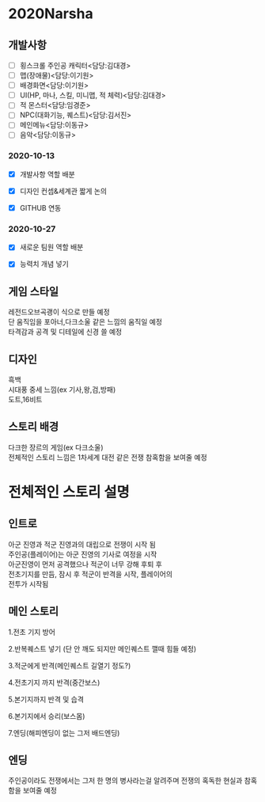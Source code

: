 # 2020Narsha
## 개발사항
- [ ] 횡스크롤 주인공 캐릭터<담당:김대경>   
- [ ] 맵(장애물)<담당:이기원>   
- [ ] 배경화면<담당:이기원>   
- [ ] UI(HP, 마나, 스킬, 미니맵, 적 체력)<담당:김대경>   
- [ ] 적 몬스터<담당:임경준>   
- [ ] NPC(대화기능, 퀘스트)<담당:김서진>   
- [ ] 메인메뉴<담당:이동규>   
- [ ] 음악<담당:이동규>   

### 2020-10-13
+ [x] 개발사항 역할 배분  
+ [x] 디자인 컨셉&세계관 짧게 논의  
+ [x] GITHUB 연동  


### 2020-10-27
+ [x] 새로운 팀원 역할 배분
+ [x]  능력치 개념 넣기


## 게임 스타일
레전드오브곡괭이 식으로 만들 예정   
단 움직임을  포아너,다크소울 같은 느낌의 움직일 예정      
타격감과 공격 및 디테일에 신경 쓸 예정   


## 디자인
흑백   
시대풍 중세 느낌(ex 기사,왕,검,방패)   
도트,16비트    

## 스토리 배경
다크한 장르의 게임(ex 다크소울)   
전체적인 스토리 느낌은 1차세계 대전 같은 전쟁 참혹함을 보여줄 예정   

# 전체적인 스토리 설명
## 인트로
아군 진영과 적군 진영과의 대립으로 전쟁이 시작 됨    
주인공(플레이어)는 아군 진영의 기사로 여정을 시작     
아군진영이  먼저 공격했으나 적군이 너무 강해 후퇴 후   
전초기지를 만듬, 잠시 후 적군이 반격을 시작, 플레이어의    
전투가 시작됨   

## 메인 스토리
1.전초 기지 방어

2.반복퀘스트 넣기 (단 안 깨도 되지만 메인퀘스트 깰때 힘들 예정)

3.적군에게 반격(메인퀘스트 길열기 정도?)

4.전초기지 까지 반격(중간보스)

5.본기지까지 반격 및 습격

6.본기지에서 승리(보스몸)

7.엔딩(해피엔딩이 없는 그저 배드엔딩)

## 엔딩
주인공이라도 전쟁에서는 그저 한 명의 병사라는걸 알려주며 전쟁의 혹독한 현실과 참혹함을 보여줄 예정


